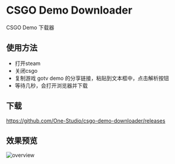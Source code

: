 # CSGO Demo Downloader

CSGO Demo 下载器

## 使用方法

- 打开steam
- 关闭csgo
- 复制游戏 gotv demo 的分享链接，粘贴到文本框中，点击解析按钮
- 等待几秒，会打开浏览器并下载

## 下载

https://github.com/One-Studio/csgo-demo-downloader/releases

## 效果预览

![overview](https://user-images.githubusercontent.com/47248616/176184883-4f575917-aa72-4297-ae78-2b2a74b24ce9.png)
